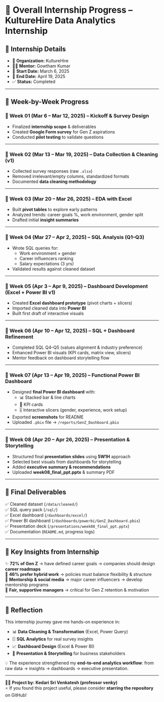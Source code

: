 # 🚀 Overall Internship Progress – KultureHire Data Analytics Internship  

## 🏢 Internship Details  
- 🏢 **Organization:** KultureHire  
- 👨‍🏫 **Mentor:** Gowtham Kumar  
- 📅 **Start Date:** March 6, 2025  
- 📅 **End Date:** April 19, 2025  
- ✅ **Status:** Completed  

---

## 📅 Week-by-Week Progress  

### 📌 Week 01 (Mar 6 – Mar 12, 2025) – Kickoff & Survey Design  
- Finalized **internship scope** & deliverables  
- Created **Google Form survey** for Gen Z aspirations  
- Conducted **pilot testing** to validate questions  

---

### 📌 Week 02 (Mar 13 – Mar 19, 2025) – Data Collection & Cleaning (v1)  
- Collected survey responses (raw `.xlsx`)  
- Removed irrelevant/empty columns, standardized formats  
- Documented **data cleaning methodology**  

---

### 📌 Week 03 (Mar 20 – Mar 26, 2025) – EDA with Excel  
- Built **pivot tables** to explore early patterns  
- Analyzed trends: career goals %, work environment, gender split  
- Drafted initial **insight summaries**  

---

### 📌 Week 04 (Mar 27 – Apr 2, 2025) – SQL Analysis (Q1–Q3)  
- Wrote SQL queries for:  
  - Work environment × gender  
  - Career influencers ranking  
  - Salary expectations (3 yrs)  
- Validated results against cleaned dataset  

---

### 📌 Week 05 (Apr 3 – Apr 9, 2025) – Dashboard Development (Excel + Power BI v1)  
- Created **Excel dashboard prototype** (pivot charts + slicers)  
- Imported cleaned data into **Power BI**  
- Built first draft of interactive visuals  

---

### 📌 Week 06 (Apr 10 – Apr 12, 2025) – SQL + Dashboard Refinement  
- Completed SQL Q4–Q5 (values alignment & industry preference)  
- Enhanced Power BI visuals (KPI cards, matrix view, slicers)  
- Mentor feedback on dashboard storytelling flow  

---

### 📌 Week 07 (Apr 13 – Apr 19, 2025) – Functional Power BI Dashboard  
- Designed **final Power BI dashboard** with:  
  - 📊 Stacked bar & line charts  
  - 🧮 KPI cards  
  - 🎚️ Interactive slicers (gender, experience, work setup)  
- Exported **screenshots** for README  
- Uploaded `.pbix` file → `/reports/GenZ_Dashboard.pbix`  

---

### 📌 Week 08 (Apr 20 – Apr 26, 2025) – Presentation & Storytelling  
- Structured final **presentation slides** using **5W1H** approach  
- Selected best visuals from dashboards for storytelling  
- Added **executive summary & recommendations**  
- Uploaded **week08_final_ppt.pptx** & summary PDF  

---

## 🎯 Final Deliverables  

✅ Cleaned dataset (`/data/cleaned/`)  
✅ SQL query pack (`/sql/`)  
✅ Excel dashboard (`/dashboards/excel/`)  
✅ Power BI dashboard (`/dashboards/powerbi/GenZ_Dashboard.pbix`)  
✅ Presentation deck (`/presentations/week08_final_ppt.pptx`)  
✅ Documentation (`README.md`, progress logs)  

---

## 🔑 Key Insights from Internship  

✨ **72% of Gen Z** → have defined career goals → companies should design **career roadmaps**  
💼 **46% prefer hybrid work** → policies must balance flexibility & structure  
👥 **Mentorship & social media** → major career influencers → develop mentorship programs  
🤝 **Fair, supportive managers** → critical for Gen Z retention & motivation  

---

## 🌟 Reflection  

This internship journey gave me hands-on experience in:  
- 📊 **Data Cleaning & Transformation** (Excel, Power Query)  
- 🗄️ **SQL Analytics** for real survey insights  
- 📈 **Dashboard Design** (Excel & Power BI)  
- 🎤 **Presentation & Storytelling** for business stakeholders  

💡 The experience strengthened my **end-to-end analytics workflow**: from raw data → insights → dashboards → executive presentation.  

---

👨‍💻 **Project by:** **Kedari Sri Venkatesh (professor venky)**  
⭐ If you found this project useful, please consider **starring the repository** on GitHub!  
